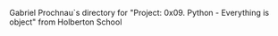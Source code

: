 Gabriel Prochnau`s directory for "Project: 0x09. Python - Everything is object" from Holberton School